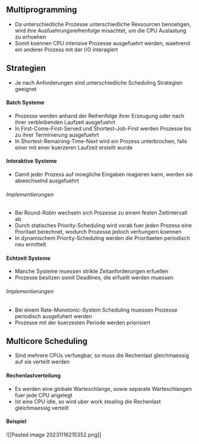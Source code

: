 ## Multiprogramming
- Da unterschiedliche Prozesse unterschiedliche Ressourcen benoetigen, wird ihre Ausfuehrungsreihenfolge misachtet, um die CPU Auslastung zu erhoehen
- Somit koennen CPU intensive Prozesse ausgefuehrt werden, waehrend ein anderer Prozess mit der I/O interagiert
## Strategien
- Je nach Anforderungen sind unterschiedliche Scheduling Strategien geeignet
#### Batch Systeme
- Prozesse werden anhand der Reihenfolge ihrer Erzeugung oder nach ihrer verbleibenden Laufzeit ausgefuehrt
- In First-Come-First-Served und Shortest-Job-First werden Prozesse bis zu ihrer Terminierung ausgefuehrt
- In Shortest-Remaining-Time-Next wird ein Prozess unterbrochen, falls einer mit einer kuerzeren Laufzeit erstellt wurde
#### Interaktive Systeme
- Damit jeder Prozess auf moegliche Eingaben reagieren kann, werden sie abwechselnd ausgefuehrt
###### Implementierungen
- Bei Round-Robin wechseln sich Prozesse zu einem festen Zeitintervall ab
- Durch statisches Priority-Scheduling wird vorab fuer jeden Prozess eine Proritaet berechnet, wodurch Prozesse jedoch verhungern koennen
- In dynamischem Priority-Scheduling werden die Prioritaeten periodisch neu ermittelt
#### Echtzeit Systeme
- Manche Systeme muessen strikte Zeitanforderungen erfuellen
- Prozesse besitzen somit Deadlines, die erfuellt werden muessen
###### Implementierungen
- Bei einem Rate-Monotonic-System Scheduling muessen Prozesse periodisch ausgefuhert werden
- Prozesse mit der kuerzesten Periode werden priorisiert
## Multicore Scheduling
- Sind mehrere CPUs verfuegbar, so muss die Rechenlast gleichmaessig auf sie verteilt werden
#### Rechenlastverteilung
- Es werden eine globale Warteschlange, sowie separate Warteschlangen fuer jede CPU angelegt
- Ist eine CPU idle, so wird uber work stealing die Rechenlast gleichmaessig verteilt
#### Beispiel
![[Pasted image 20231116215352.png]]